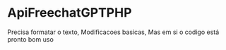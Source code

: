 # ApiFreechatGPTPHP
Precisa formatar o texto, Modificacoes basicas, Mas em si o codigo está pronto bom uso
